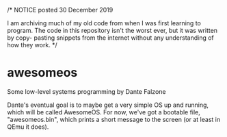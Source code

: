 /*
NOTICE posted 30 December 2019

I am archiving much of my old code from when I was first learning to program.
The code in this repository isn't the worst ever, but it was written by copy-
pasting snippets from the internet without any understanding of how they work.
*/

# awesomeos
Some low-level systems programming by Dante Falzone

Dante's eventual goal is to maybe get a very simple OS up and running,
which will be called AwesomeOS. For now, we've got a bootable file,
"awesomeos.bin", which prints a short message to the screen (or at
least in QEmu it does).
